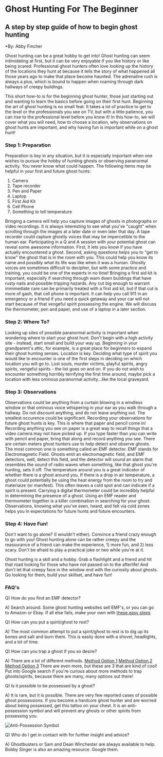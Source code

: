 # Ghost Hunting For The Beginner

## A step by step guide of how to begin ghost hunting

*By: Abby Fincher

Ghost hunting can be a great hobby to get into! Ghost hunting can seem intimidating at first, but it can be very enjoyable if you like history or like being scared. Professional ghost hunters often love looking up the history of the locations they hunt at because it tells the story of what happened all those years ago to make that place become haunted. The adrenaline rush is always a plus, which is bound to happen when roaming through dark hallways of creepy buildings. 

This short how-to is for the beginning ghost hunter, those just starting out and wanting to learn the basics before going on their first hunt. Beginning the art of ghost hunting is no small feat. It takes a lot of practice to get to the level or the professionals you see on TV, but with a little patience, you can rise to the professional level before you know it! In this how-to, we will cover what you will need, how to choose a location, why observations on ghost hunts are important, and why having fun is important while on a ghost hunt! 

### Step 1: Preparation

Preparation is key in any situation, but it is especially important when one wishes to pursue the hobby of hunting ghosts or observing paranormal activity. You never know what could happen. The following items may be helpful in your first and future ghost hunts:
1) Camera 
2) Tape recorder
3) Pen and Paper
4) Laptop
5) First Aid Kit
6) Cell Phone
7) Something to tell temperature

Bringing a camera will help you capture images of ghosts in photographs or video recordings. It is always interesting to see what you've "caught" when scrolling through the images at a later date or even later that day. A tape recorder could capture ghostly voices that may be impercetible to the human ear. Participating in a Q and A session with your potential ghost can reveal some awesome information. First, it lets you know if you have actually encountered a ghost. Second, asking questions helps you to "get to know" the ghost that is in the room with you. This could help you know its name and possibly what its life was like when it was a human. Ghostly voices are sometimes difficult to decipher, but with some practice and training, you could be one of the experts in no time!
Bringing a first aid kit is important, especially if searching through warn down buildings that have rusty nails and possible tripping hazards. Any cut big enough to warrant immmediate care can be primarily treated with a first aid kit, but if that cut is more of gash, that cell phone is important. It can help you call 911 in an emergency or a friend if you need a quick getaway and your car will not start because of that vengeful spirit possessing the engine. 
We will discuss the thermometer, pen and paper, and use of a laptop in a later section.

### Step 2: Where To?

Looking up sites of possible paranormal activity is important when wondering where to start your ghost hunt. Don't begin with a high activity site - instead, start small and build your way up. Beginning in your grandparent's attic, for example, is a great place for beginners to expand their ghost hunting senses. Location is key. Deciding what type of spirit you would like to encounter is one of the first steps in deciding on which location you will go to. Lost souls, murder victims, playful spirits, angry spirits, vengeful spirits - the list goes on and on. If you do not wish to encounter something horribly terrifying the first time around, maybe pick a location with less ominous paranormal activity...like the local graveyard. 


### Step 3: Observations

Observations could be anything from a curtain blowing in a windless window or that ominous voice whispering in your ear as you walk through a hallway. Do not discount anything, and do not leave anything out. The smallest occurence could be significant. Recording your observations for future ghost hunts is key. This is where that paper and pencil come in! Recording anything you see on paper is a great way to recall things that a video camera may not have picked up. If you type faster than you can write with pencil and paper, bring that along and record anything you see. 
There are certain meters ghost hunters use to help detect and observe ghosts. The most common one is something called an EMF detector. EMF stands for Electromagnetic Field. Ghosts emit an electromagnetic field, and EMF detectors, well, detect this field, and the detector will sound an alarm that resembles the sound of radio waves when something, like that ghost you're hunting, sets it off. 
The temperature around you is a great indicator of whether there is a ghost around you. If there is a drop in air temperature, a ghost could potentially be using the heat energy from the room to try and materiaize (or manifest). This often leaves a cold spot and can indicate if a spirit is present. Carrying a digital thermometer could be incredibly helpful in determining the presence of a ghost. Using an EMF reader and thermometer together is a killer combination in searching for your ghost. 
Observations, knowing what you've seen, heard, and felt via cold zones helps you in expectations for future hunts and future encounters. 

### Step 4: Have Fun!

Don't want to go alone? (I wouldn't either). Convince a friend crazy enough to go with you! Ghost hunting alone can be rather creepy and the reassurance of a friend can make the experience, 1) more fun, and 2) less scary. Don't be afraid to play a practical joke or two while you're at it. 

Ghost hunting is a skill and a hobby. Grab a flashlight and a friend and hit that road looking for those who have not passed on to the afterlife! And don't let that creepy face in the window end with the curiosity about ghosts. Go looking for them, build your skillset, and have fun! 

### FAQ's

Q) How do you find an EMF detector?

A) Search around. Some ghost hunting websites sell EMF's, or you can go to Amazon or Ebay. If all else fails, make your own with [these easy steps](https://sciencing.com/build-emf-detector-8491207.html)

Q) How can you put a spirit/ghost to rest?

A) The most common attempt to put a spirit/ghost to rest is to dig up its bones and salt and burn them. This is easily done with a shovel, headlights, and a lot of time. 

Q) How can you trap a ghost if you so desire?

A) There are a lot of different methods. 
[Method Option 1](https://www.youtube.com/watch?v=giCM2Bmdnbo)
[Method Option 2](https://www.youtube.com/watch?v=M5DU8_WhwEo)
[Method Option 3](https://www.linkedin.com/pulse/paranormal-investigators-trap-ghost-inside-devils-toybox-tilford)
There are even more, but these are 3 that are kind of cool! Put into Google search if you're curious about more methods to trap ghosts/spirits, because there are many, many options out there! 

Q) Is it possible to be possessed by a ghost?

A) It is rare, but it is possible. There are very few reported cases of possible ghost possessions. If you become a hardcore ghost hunter and are worried about being possessed, get this tattoo on your chest. It is an anti-possession symbol and will prevent any ghosts or other spirits from possessing you. 

![Anti-Possession Symbol](https://github.com/abbyfincher/Class-Assignments/blob/master/flat%2C550x550%2C075%2Cf.u3.jpg)

Q) Who do I get in contact with for further insight and advice?

A) Ghostbusters or Sam and Dean Winchester are always available to help. Bobby Singer is also an amazing resource. Google them. 
